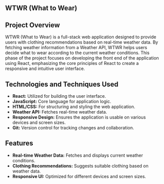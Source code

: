 ## WTWR (What to Wear)

## Project Overview

WTWR (What to Wear) is a full-stack web application designed to provide users with clothing recommendations based on real-time weather data. By fetching weather information from a Weather API, WTWR helps users decide what to wear according to the current weather conditions. This phase of the project focuses on developing the front end of the application using React, emphasizing the core principles of React to create a responsive and intuitive user interface.

## Technologies and Techniques Used

- **React:** Utilized for building the user interface.
- **JavaScript:** Core language for application logic.
- **HTML/CSS:** For structuring and styling the web application.
- **Weather API:** Fetches real-time weather data.
- **Responsive Design:** Ensures the application is usable on various devices and screen sizes.
- **Git:** Version control for tracking changes and collaboration.

## Features

- **Real-time Weather Data:** Fetches and displays current weather conditions.
- **Clothing Recommendations:** Suggests suitable clothing based on weather data.
- **Responsive UI:** Optimized for different devices and screen sizes.